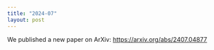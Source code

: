 ```yaml
---
title: "2024-07"
layout: post
---
```

We published a new paper on ArXiv:
https://arxiv.org/abs/2407.04877
